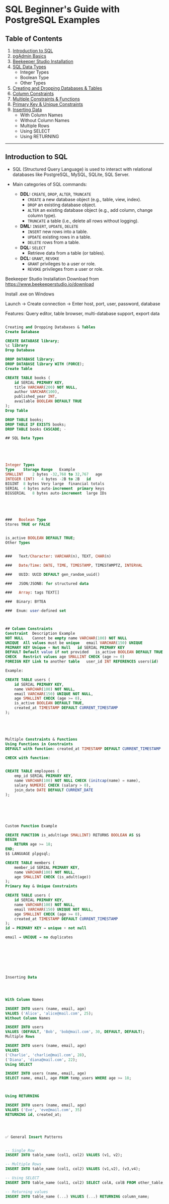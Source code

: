 # SQL Beginner's Guide with PostgreSQL Examples

## Table of Contents

1. [Introduction to SQL](#introduction-to-sql)
2. [pgAdmin Basics](#pgadmin-basics)
3. [Beekeeper Studio Installation](#beekeeper-studio-installation)
4. [SQL Data Types](#sql-data-types)
   - Integer Types
   - Boolean Type
   - Other Types
5. [Creating and Dropping Databases & Tables](#creating-and-dropping-databases--tables)
6. [Column Constraints](#column-constraints)
7. [Multiple Constraints & Functions](#multiple-constraints--functions)
8. [Primary Key & Unique Constraints](#primary-key--unique-constraints)
9. [Inserting Data](#inserting-data)
   - With Column Names
   - Without Column Names
   - Multiple Rows
   - Using SELECT
   - Using RETURNING

---

## Introduction to SQL

- SQL (Structured Query Language) is used to interact with relational databases like PostgreSQL, MySQL, SQLite, SQL Server.
- Main categories of SQL commands:

  - **DDL:** `CREATE`, `DROP`, `ALTER`, `TRUNCATE`
    - `CREATE` a new database object (e.g., table, view, index).
    - `DROP` an existing database object.
    - `ALTER` an existing database object (e.g., add column, change column type).
    - `TRUNCATE` a table (i.e., delete all rows without logging).
  - **DML:** `INSERT`, `UPDATE`, `DELETE`
    - `INSERT` new rows into a table.
    - `UPDATE` existing rows in a table.
    - `DELETE` rows from a table.
  - **DQL:** `SELECT`
    - Retrieve data from a table (or tables).
  - **DCL:** `GRANT`, `REVOKE`
    - `GRANT` privileges to a user or role.
    - `REVOKE` privileges from a user or role.

Beekeeper Studio Installation
Download from https://www.beekeeperstudio.io/download

Install .exe on Windows

Launch → Create connection → Enter host, port, user, password, database

Features: Query editor, table browser, multi-database support, export data

```sql

Creating and Dropping Databases & Tables
Create Database

CREATE DATABASE library;
\c library
Drop Database

DROP DATABASE library;
DROP DATABASE library WITH (FORCE);
Create Table

CREATE TABLE books (
    id SERIAL PRIMARY KEY,
    title VARCHAR(200) NOT NULL,
    author VARCHAR(100),
    published_year INT,
    available BOOLEAN DEFAULT TRUE
);
Drop Table

DROP TABLE books;
DROP TABLE IF EXISTS books;
DROP TABLE books CASCADE; -

## SQL Data Types





Integer Types
Type	Storage	Range	Example
SMALLINT	2 bytes	-32,768 to 32,767	age
INTEGER (INT)	4 bytes	-2B to 2B	id
BIGINT	8 bytes	Very large	financial totals
SERIAL	4 bytes	auto-increment	primary keys
BIGSERIAL	8 bytes	auto-increment	large IDs





###   Boolean Type
Stores TRUE or FALSE


is_active BOOLEAN DEFAULT TRUE;
Other Types


###   Text/Character: VARCHAR(n), TEXT, CHAR(n)

###   Date/Time: DATE, TIME, TIMESTAMP, TIMESTAMPTZ, INTERVAL

###   UUID: UUID DEFAULT gen_random_uuid()

###   JSON/JSONB: for structured data

###   Array: tags TEXT[]

###  Binary: BYTEA

###  Enum: user-defined set



## Column Constraints
Constraint	Description	Example
NOT NULL	Cannot be empty	name VARCHAR(100) NOT NULL
UNIQUE	All values must be unique	email VARCHAR(150) UNIQUE
PRIMARY KEY	Unique + Not Null	id SERIAL PRIMARY KEY
DEFAULT	Default value if not provided	is_active BOOLEAN DEFAULT TRUE
CHECK	Restrict values	age SMALLINT CHECK (age >= 0)
FOREIGN KEY	Link to another table	user_id INT REFERENCES users(id)

Example:

CREATE TABLE users (
    id SERIAL PRIMARY KEY,
    name VARCHAR(100) NOT NULL,
    email VARCHAR(150) UNIQUE NOT NULL,
    age SMALLINT CHECK (age >= 0),
    is_active BOOLEAN DEFAULT TRUE,
    created_at TIMESTAMP DEFAULT CURRENT_TIMESTAMP
);





Multiple Constraints & Functions
Using Functions in Constraints
DEFAULT with function: created_at TIMESTAMP DEFAULT CURRENT_TIMESTAMP

CHECK with function:


CREATE TABLE employees (
    emp_id SERIAL PRIMARY KEY,
    name VARCHAR(100) NOT NULL CHECK (initcap(name) = name),
    salary NUMERIC CHECK (salary > 0),
    join_date DATE DEFAULT CURRENT_DATE
);






Custom Function Example

CREATE FUNCTION is_adult(age SMALLINT) RETURNS BOOLEAN AS $$
BEGIN
    RETURN age >= 18;
END;
$$ LANGUAGE plpgsql;

CREATE TABLE members (
    member_id SERIAL PRIMARY KEY,
    name VARCHAR(100) NOT NULL,
    age SMALLINT CHECK (is_adult(age))
);
Primary Key & Unique Constraints

CREATE TABLE users (
    id SERIAL PRIMARY KEY,
    name VARCHAR(100) NOT NULL,
    email VARCHAR(150) UNIQUE NOT NULL,
    age SMALLINT CHECK (age >= 0),
    created_at TIMESTAMP DEFAULT CURRENT_TIMESTAMP
);
id → PRIMARY KEY → unique + not null

email → UNIQUE → no duplicates








Inserting Data




With Column Names

INSERT INTO users (name, email, age)
VALUES ('Alice', 'alice@mail.com', 25);
Without Column Names

INSERT INTO users
VALUES (DEFAULT, 'Bob', 'bob@mail.com', 30, DEFAULT, DEFAULT);
Multiple Rows

INSERT INTO users (name, email, age)
VALUES
('Charlie', 'charlie@mail.com', 28),
('Diana', 'diana@mail.com', 22);
Using SELECT

INSERT INTO users (name, email, age)
SELECT name, email, age FROM temp_users WHERE age >= 18;



Using RETURNING

INSERT INTO users (name, email, age)
VALUES ('Eve', 'eve@mail.com', 35)
RETURNING id, created_at;




✅ General Insert Patterns


-- Single Row
INSERT INTO table_name (col1, col2) VALUES (v1, v2);

-- Multiple Rows
INSERT INTO table_name (col1, col2) VALUES (v1,v2), (v3,v4);

-- Using SELECT
INSERT INTO table_name (col1, col2) SELECT colA, colB FROM other_table;

-- Returning values
INSERT INTO table_name (...) VALUES (...) RETURNING column_name;
```
